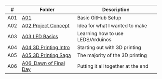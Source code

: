 | #   | Folder        | Description         |
| --- | ------------- | ------------------- |
| A01 | [A01](./A01/) | Basic GitHub Setup  |
| A02 | [A02 Project Concept](./A02_ProjectConcept/)| Idea for what I wanted to make |
| A03 | [A03 LED Basics](./A03_LEDBasics/) | Learning how to use LEDS/Arduinos |
| A04 | [A04 3D Printing Intro](./A04_PrintingIntro/) | Starting out with 3D printing |
| A05 | [A05 3D Printing Saga](./A05_3DPrintingSaga/) | The majority of the 3D printing |
| A06 | [A06_Dawn of Final Day](./A06_DawnOfFinalDay/) | Putting it all together at the end |
